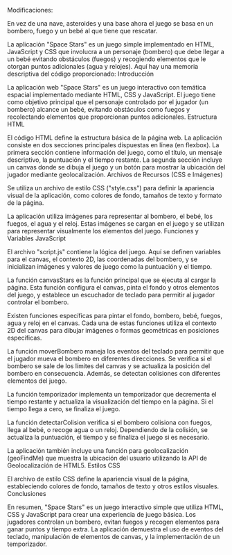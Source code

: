 Modificaciones:

En vez de una nave, asteroides y una base ahora el juego se basa en un bombero, fuego y un bebé al que tiene que rescatar.

La aplicación "Space Stars" es un juego simple implementado en HTML, JavaScript y CSS que involucra a un personaje (bombero) que debe llegar a un bebé evitando obstáculos (fuegos) y recogiendo elementos que le otorgan puntos adicionales (agua y relojes). Aquí hay una memoria descriptiva del código proporcionado:
Introducción

La aplicación web "Space Stars" es un juego interactivo con temática espacial implementado mediante HTML, CSS y JavaScript. El juego tiene como objetivo principal que el personaje controlado por el jugador (un bombero) alcance un bebé, evitando obstáculos como fuegos y recolectando elementos que proporcionan puntos adicionales.
Estructura HTML

El código HTML define la estructura básica de la página web. La aplicación consiste en dos secciones principales dispuestas en línea (en flexbox). La primera sección contiene información del juego, como el título, un mensaje descriptivo, la puntuación y el tiempo restante. La segunda sección incluye un canvas donde se dibuja el juego y un botón para mostrar la ubicación del jugador mediante geolocalización.
Archivos de Recursos (CSS e Imágenes)

Se utiliza un archivo de estilo CSS ("style.css") para definir la apariencia visual de la aplicación, como colores de fondo, tamaños de texto y formato de la página.

La aplicación utiliza imágenes para representar al bombero, el bebé, los fuegos, el agua y el reloj. Estas imágenes se cargan en el juego y se utilizan para representar visualmente los elementos del juego.
Funciones y Variables JavaScript

El archivo "script.js" contiene la lógica del juego. Aquí se definen variables para el canvas, el contexto 2D, las coordenadas del bombero, y se inicializan imágenes y valores de juego como la puntuación y el tiempo.

La función canvasStars es la función principal que se ejecuta al cargar la página. Esta función configura el canvas, pinta el fondo y otros elementos del juego, y establece un escuchador de teclado para permitir al jugador controlar el bombero.

Existen funciones específicas para pintar el fondo, bombero, bebé, fuegos, agua y reloj en el canvas. Cada una de estas funciones utiliza el contexto 2D del canvas para dibujar imágenes o formas geométricas en posiciones específicas.

La función moverBombero maneja los eventos del teclado para permitir que el jugador mueva el bombero en diferentes direcciones. Se verifica si el bombero se sale de los límites del canvas y se actualiza la posición del bombero en consecuencia. Además, se detectan colisiones con diferentes elementos del juego.

La función temporizador implementa un temporizador que decrementa el tiempo restante y actualiza la visualización del tiempo en la página. Si el tiempo llega a cero, se finaliza el juego.

La función detectarColision verifica si el bombero colisiona con fuegos, llega al bebé, o recoge agua o un reloj. Dependiendo de la colisión, se actualiza la puntuación, el tiempo y se finaliza el juego si es necesario.

La aplicación también incluye una función para geolocalización (geoFindMe) que muestra la ubicación del usuario utilizando la API de Geolocalización de HTML5.
Estilos CSS

El archivo de estilo CSS define la apariencia visual de la página, estableciendo colores de fondo, tamaños de texto y otros estilos visuales.
Conclusiones

En resumen, "Space Stars" es un juego interactivo simple que utiliza HTML, CSS y JavaScript para crear una experiencia de juego básica. Los jugadores controlan un bombero, evitan fuegos y recogen elementos para ganar puntos y tiempo extra. La aplicación demuestra el uso de eventos del teclado, manipulación de elementos de canvas, y la implementación de un temporizador.

